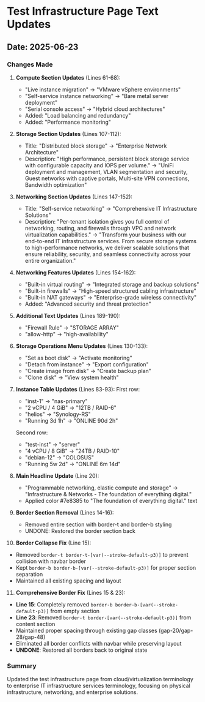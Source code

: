 # Test Infrastructure Page Text Updates

## Date: 2025-06-23

### Changes Made

1. **Compute Section Updates** (Lines 61-68):
   - "Live instance migration" → "VMware vSphere environments"
   - "Self-service instance networking" → "Bare metal server deployment"
   - "Serial console access" → "Hybrid cloud architectures"
   - Added: "Load balancing and redundancy"
   - Added: "Performance monitoring"

2. **Storage Section Updates** (Lines 107-112):
   - Title: "Distributed block storage" → "Enterprise Network Architecture"
   - Description: "High performance, persistent block storage service with configurable capacity and IOPS per volume." → "UniFi deployment and management, VLAN segmentation and security, Guest networks with captive portals, Multi-site VPN connections, Bandwidth optimization"

3. **Networking Section Updates** (Lines 147-152):
   - Title: "Self-service networking" → "Comprehensive IT Infrastructure Solutions"
   - Description: "Per-tenant isolation gives you full control of networking, routing, and firewalls through VPC and network virtualization capabilities." → "Transform your business with our end-to-end IT infrastructure services. From secure storage systems to high-performance networks, we deliver scalable solutions that ensure reliability, security, and seamless connectivity across your entire organization."

4. **Networking Features Updates** (Lines 154-162):
   - "Built-in virtual routing" → "Integrated storage and backup solutions"
   - "Built-in firewalls" → "High-speed structured cabling infrastructure"
   - "Built-in NAT gateways" → "Enterprise-grade wireless connectivity"
   - Added: "Advanced security and threat protection"

5. **Additional Text Updates** (Lines 189-190):
   - "Firewall Rule" → "STORAGE ARRAY"
   - "allow-http" → "high-availability"

6. **Storage Operations Menu Updates** (Lines 130-133):
   - "Set as boot disk" → "Activate monitoring"
   - "Detach from instance" → "Export configuration"
   - "Create image from disk" → "Create backup plan"
   - "Clone disk" → "View system health"

7. **Instance Table Updates** (Lines 83-93):
   First row:
   - "inst-1" → "nas-primary"
   - "2 vCPU / 4 GiB" → "12TB / RAID-6"
   - "helios" → "Synology-RS"
   - "Running 3d 1h" → "ONLINE 90d 2h"
   
   Second row:
   - "test-inst" → "server"
   - "4 vCPU / 8 GiB" → "24TB / RAID-10"
   - "debian-12" → "COLOSUS"
   - "Running 5w 2d" → "ONLINE 6m 14d"

8. **Main Headline Update** (Line 20):
   - "Programmable networking, elastic compute and storage" → "Infrastructure & Networks - The foundation of everything digital."
   - Applied color #7e8385 to "The foundation of everything digital." text

9. **Border Section Removal** (Lines 14-16):
   - Removed entire section with border-t and border-b styling
   - UNDONE: Restored the border section back

10. **Border Collapse Fix** (Line 15):
   - Removed `border-t border-t-[var(--stroke-default-p3)]` to prevent collision with navbar border
   - Kept `border-b border-b-[var(--stroke-default-p3)]` for proper section separation
   - Maintained all existing spacing and layout

11. **Comprehensive Border Fix** (Lines 15 & 23):
   - **Line 15**: Completely removed `border-b border-b-[var(--stroke-default-p3)]` from empty section
   - **Line 23**: Removed `border-t border-[var(--stroke-default-p3)]` from content section
   - Maintained proper spacing through existing gap classes (gap-20/gap-28/gap-48)
   - Eliminated all border conflicts with navbar while preserving layout
   - **UNDONE**: Restored all borders back to original state

### Summary
Updated the test infrastructure page from cloud/virtualization terminology to enterprise IT infrastructure services terminology, focusing on physical infrastructure, networking, and enterprise solutions.